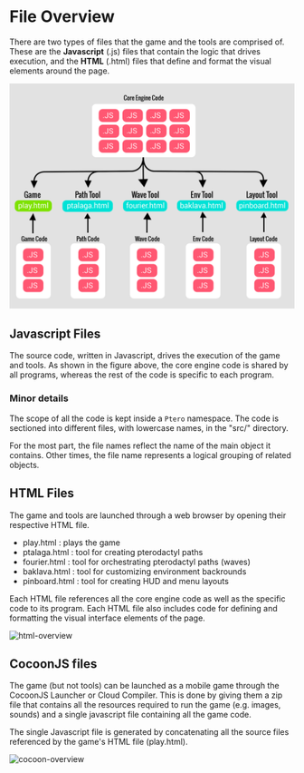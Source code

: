 # File Overview

There are two types of files that the game and the tools are comprised of.
These are the __Javascript__ (.js) files that contain the logic that drives
execution, and the __HTML__ (.html) files that define and format the visual
elements around the page.

![code-overview](img/code-overview.png)

## Javascript Files

The source code, written in Javascript, drives the execution of the game and
tools.  As shown in the figure above, the core engine code is shared by all
programs, whereas the rest of the code is specific to each program.

### Minor details

The scope of all the code is kept inside a `Ptero` namespace.  The code is
sectioned into different files, with lowercase names, in the "src/" directory.

For the most part, the file names reflect the name of the main object it
contains.  Other times, the file name represents a logical grouping of related
objects.

## HTML Files

The game and tools are launched through a web browser by opening their
respective HTML file.

* play.html : plays the game
* ptalaga.html : tool for creating pterodactyl paths
* fourier.html : tool for orchestrating pterodactyl paths (waves)
* baklava.html : tool for customizing environment backrounds
* pinboard.html : tool for creating HUD and menu layouts

Each HTML file references all the core engine code as well as the specific code
to its program.  Each HTML file also includes code for defining and formatting
the visual interface elements of the page.

![html-overview](img/html-overview.png)

## CocoonJS files

The game (but not tools) can be launched as a mobile game through the CocoonJS
Launcher or Cloud Compiler.  This is done by giving them a zip file that contains
all the resources required to run the game (e.g. images, sounds) and a single
javascript file containing all the game code.

The single Javascript file is generated by concatenating all the source files
referenced by the game's HTML file (play.html).

![cocoon-overview](img/cocoon-overview.png)
